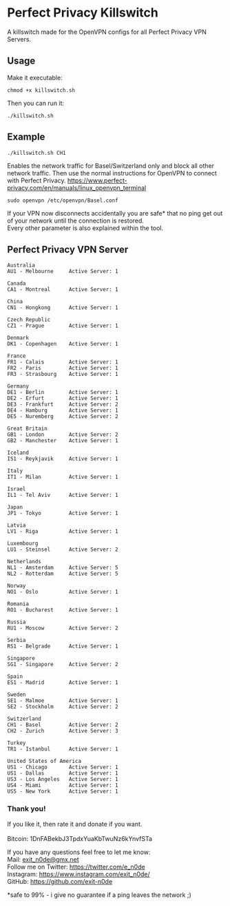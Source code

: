# Perfect Privacy Killswitch

A killswitch made for the OpenVPN configs for all Perfect Privacy VPN Servers.

## Usage
Make it executable:
```
chmod +x killswitch.sh
```
Then you can run it:
```
./killswitch.sh
```

## Example
```
./killswitch.sh CH1 
```
Enables the network traffic for Basel/Switzerland only and block all other network traffic.
Then use the normal instructions for OpenVPN to connect with Perfect Privacy.
https://www.perfect-privacy.com/en/manuals/linux_openvpn_terminal
```
sudo openvpn /etc/openvpn/Basel.conf 
```
If your VPN now disconnects accidentally you are safe* that no ping get out of your network until the connection is restored. </br>
Every other parameter is also explained within the tool.


## Perfect Privacy VPN Server

```
Australia
AU1 - Melbourne     Active Server: 1

Canada
CA1 - Montreal      Active Server: 1

China
CN1 - Hongkong      Active Server: 1

Czech Republic
CZ1 - Prague        Active Server: 1

Denmark
DK1 - Copenhagen    Active Server: 1

France
FR1 - Calais        Active Server: 1
FR2 - Paris         Active Server: 1
FR3 - Strasbourg    Active Server: 1

Germany
DE1 - Berlin        Active Server: 1
DE2 - Erfurt        Active Server: 1
DE3 - Frankfurt     Active Server: 2
DE4 - Hamburg       Active Server: 1
DE5 - Nuremberg     Active Server: 2

Great Britain
GB1 - London        Active Server: 2
GB2 - Manchester    Active Server: 1

Iceland
IS1 - Reykjavik     Active Server: 1

Italy
IT1 - Milan         Active Server: 1

Israel
IL1 - Tel Aviv      Active Server: 1

Japan
JP1 - Tokyo         Active Server: 1

Latvia
LV1 - Riga          Active Server: 1

Luxembourg
LU1 - Steinsel      Active Server: 2

Netherlands
NL1 - Amsterdam     Active Server: 5
NL2 - Rotterdam     Active Server: 5

Norway
NO1 - Oslo          Active Server: 1

Romania
RO1 - Bucharest     Active Server: 1

Russia
RU1 - Moscow        Active Server: 2

Serbia
RS1 - Belgrade      Active Server: 1

Singapore
SG1 - Singapore     Active Server: 2

Spain
ES1 - Madrid        Active Server: 1

Sweden
SE1 - Malmoe        Active Server: 1
SE2 - Stockholm     Active Server: 2

Switzerland
CH1 - Basel         Active Server: 2
CH2 - Zurich        Active Server: 3

Turkey
TR1 - Istanbul      Active Server: 1

United States of America
US1 - Chicago       Active Server: 1
US1 - Dallas        Active Server: 1
US3 - Los Angeles   Active Server: 1
US4 - Miami         Active Server: 1
US5 - New York      Active Server: 1
```

### Thank you!
If you like it, then rate it and donate if you want. <br/>
<br/>
Bitcoin: 1DnFABekbJ3TpdxYuaKbTwuNz6kYnvfSTa   <br/>

If you have any questions feel free to let me know:                             <br/>
Mail:                                     exit_n0de@gmx.net                     <br/>
Follow me on Twitter:                     https://twitter.com/e_n0de            <br/>
Instagram:                                https://www.instagram.com/exit_n0de/  <br/>
GitHub:                                   https://github.com/exit-n0de          <br/>




*safe to 99% - i give no guarantee if a ping leaves the network ;)
